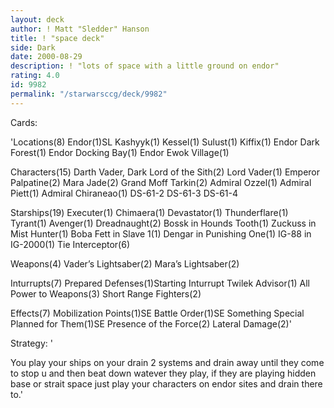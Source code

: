 ```yaml
---
layout: deck
author: ! Matt "Sledder" Hanson
title: ! "space deck"
side: Dark
date: 2000-08-29
description: ! "lots of space with a little ground on endor"
rating: 4.0
id: 9982
permalink: "/starwarsccg/deck/9982"
---
```

Cards: 

'Locations(8)
Endor(1)SL
Kashyyk(1)
Kessel(1)
Sulust(1)
Kiffix(1)
Endor Dark Forest(1)
Endor Docking Bay(1)
Endor Ewok Village(1)

Characters(15)
Darth Vader, Dark Lord of the Sith(2)
Lord Vader(1)
Emperor Palpatine(2)
Mara Jade(2)
Grand Moff Tarkin(2)
Admiral Ozzel(1)
Admiral Piett(1)
Admiral Chiraneao(1)
DS-61-2
DS-61-3
DS-61-4

Starships(19)
Executer(1)
Chimaera(1)
Devastator(1)
Thunderflare(1)
Tyrant(1)
Avenger(1)
Dreadnaught(2)
Bossk in Hounds Tooth(1)
Zuckuss in Mist Hunter(1)
Boba Fett in Slave 1(1)
Dengar in Punishing One(1)
IG-88 in IG-2000(1)
Tie Interceptor(6)

Weapons(4)
Vader’s Lightsaber(2)
Mara’s Lightsaber(2)

Inturrupts(7)
Prepared Defenses(1)Starting Inturrupt
Twilek Advisor(1)
All Power to Weapons(3)
Short Range Fighters(2)

Effects(7)
Mobilization Points(1)SE
Battle Order(1)SE
Something Special Planned for Them(1)SE
Presence of the Force(2)
Lateral Damage(2)'

Strategy: '

You play your ships on your drain 2 systems and drain away until they come to stop u and then beat down watever they play, if they are playing hidden base or strait space just play your characters on endor sites and drain there to.'
